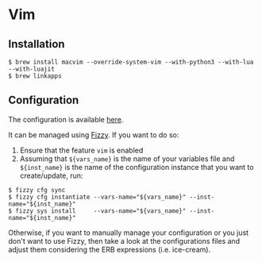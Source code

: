# Vim

## Installation

```ShellSession
$ brew install macvim --override-system-vim --with-python3 --with-lua --with-luajit
$ brew linkapps
```

<!--```ShellSession-->
<!--$ brew tap neovim/homebrew-neovim-->
<!--$ brew install --HEAD neovim-->
<!--```-->

## Configuration

The configuration is available [here](https://github.com/alem0lars/configs/tree/master/vim).

It can be managed using [Fizzy](https://github.com/alem0lars/fizzy). If you want to do so:

1. Ensure that the feature `vim` is enabled
2. Assuming that `${vars_name}` is the name of your variables file and `${inst_name}` is the name of the configuration instance that you want to create/update, run:
```ShellSession
$ fizzy cfg sync
$ fizzy cfg instantiate --vars-name="${vars_name}" --inst-name="${inst_name}"
$ fizzy sys install     --vars-name="${vars_name}" --inst-name="${inst_name}"
```

Otherwise, if you want to manually manage your configuration or you just don't want to use Fizzy, then take a look at the configurations files and adjust them considering the ERB expressions (i.e. ice-cream).

